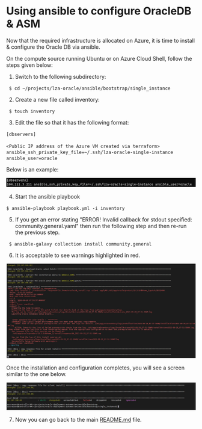 # Using ansible to configure OracleDB & ASM

Now that the required infrastructure is allocated on Azure, it is time to install & configure the Oracle DB via ansible.



On the compute source running Ubuntu or on Azure Cloud Shell, follow the steps given below:

1. Switch to the following subdirectory:
```
 $ cd ~/projects/lza-oracle/ansible/bootstrap/single_instance
```

2. Create a new file called inventory:
```
 $ touch inventory
```

3. Edit the file so that it has the following format:

```
[dbservers]

<Public IP address of the Azure VM created via terraform>  ansible_ssh_private_key_file=~/.ssh/lza-oracle-single-instance  ansible_user=oracle
```

Below is an example:

<img src="../media/inventory.jpg" />


4. Start the ansible playbook
```
$ ansible-playbook playbook.yml -i inventory
```

5. If you get an error stating "ERROR! Invalid callback for stdout specified: community.general.yaml" then run the following step and then re-run the previous step.
```
 $ ansible-galaxy collection install community.general
```

6. It is acceptable to see warnings highlighted in red.

<img src="../media/warnings.jpg" />

Once the installation and configuration completes, you will see a screen similar to the one below. 

<img src="../media/complete.jpg" />



7. Now you can go back to the main [README.md](../../README.md#step-by-step-instructions) file.



